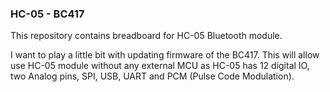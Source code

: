 ### HC-05 - BC417

This repository contains breadboard for HC-05 Bluetooth module. 

I want to play a little bit with updating firmware of the BC417. This will allow
use HC-05 module without any external MCU as HC-05 has 12 digital IO, two Analog
pins, SPI, USB, UART and PCM (Pulse Code Modulation).
